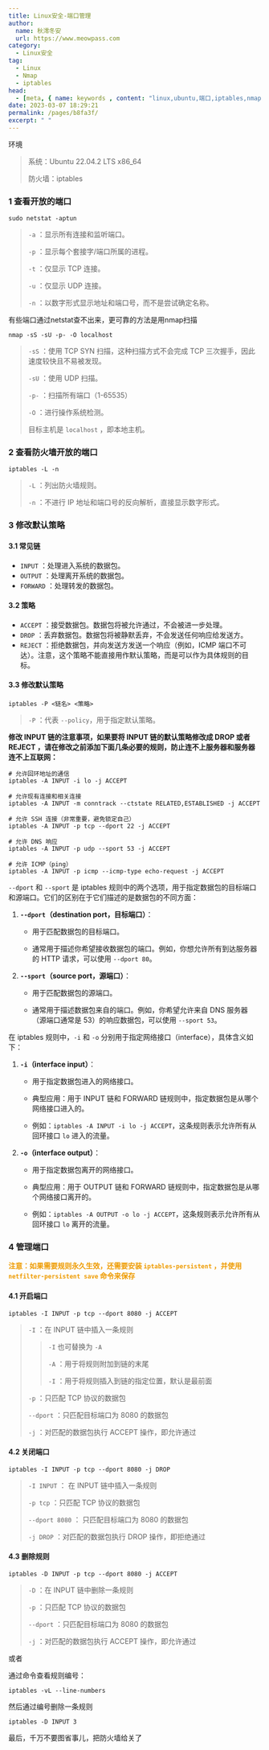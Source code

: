 ```yaml
---
title: Linux安全-端口管理
author:
  name: 秋澪冬安
  url: https://www.meowpass.com
category: 
  - Linux安全
tag: 
  - Linux
  - Nmap
  - iptables
head:
  - [meta, { name: keywords , content: "linux,ubuntu,端口,iptables,nmap,netstat" }]
date: 2023-03-07 18:29:21
permalink: /pages/b8fa3f/
excerpt: " "
---
```




环境

> 系统：Ubuntu 22.04.2 LTS x86_64
>
> 防火墙：iptables

### 1 查看开放的端口

```shell
sudo netstat -aptun
```

> `-a` ：显示所有连接和监听端口。
>
> `-p` ：显示每个套接字/端口所属的进程。
>
> `-t` ：仅显示 TCP 连接。
>
> `-u` ：仅显示 UDP 连接。
>
> `-n` ：以数字形式显示地址和端口号，而不是尝试确定名称。

有些端口通过netstat查不出来，更可靠的方法是用nmap扫描

```shell
nmap -sS -sU -p- -O localhost
```

> `-sS` ：使用 TCP SYN 扫描，这种扫描方式不会完成 TCP 三次握手，因此速度较快且不易被发现。
>
> `-sU` ：使用 UDP 扫描。
>
> `-p-` ：扫描所有端口（1-65535）
>
> `-O` ：进行操作系统检测。
>
> 目标主机是 `localhost` ，即本地主机。

### 2 查看防火墙开放的端口

```shell
iptables -L -n
```

> `-L` ：列出防火墙规则。
>
> `-n` ：不进行 IP 地址和端口号的反向解析，直接显示数字形式。

### 3 修改默认策略

#### 3.1 常见链

- `INPUT` ：处理进入系统的数据包。
- `OUTPUT` ：处理离开系统的数据包。
- `FORWARD` ：处理转发的数据包。

#### 3.2 策略

- `ACCEPT` ：接受数据包。数据包将被允许通过，不会被进一步处理。
- `DROP` ：丢弃数据包。数据包将被静默丢弃，不会发送任何响应给发送方。
- `REJECT` ：拒绝数据包，并向发送方发送一个响应（例如，ICMP 端口不可达）。注意，这个策略不能直接用作默认策略，而是可以作为具体规则的目标。

#### 3.3 修改默认策略

```shell
iptables -P <链名> <策略>
```

> `-P` ：代表 `--policy`，用于指定默认策略。

**修改 INPUT 链的注意事项，如果要将 INPUT 链的默认策略修改成 DROP 或者 REJECT ，请在修改之前添加下面几条必要的规则，防止连不上服务器和服务器连不上互联网：**

```shell
# 允许回环地址的通信
iptables -A INPUT -i lo -j ACCEPT

# 允许现有连接和相关连接
iptables -A INPUT -m conntrack --ctstate RELATED,ESTABLISHED -j ACCEPT

# 允许 SSH 连接（非常重要，避免锁定自己）
iptables -A INPUT -p tcp --dport 22 -j ACCEPT

# 允许 DNS 响应
iptables -A INPUT -p udp --sport 53 -j ACCEPT

# 允许 ICMP（ping）
iptables -A INPUT -p icmp --icmp-type echo-request -j ACCEPT
```

`--dport` 和 `--sport` 是 iptables 规则中的两个选项，用于指定数据包的目标端口和源端口。它们的区别在于它们描述的是数据包的不同方面：

1. **`--dport`（destination port，目标端口）**：

   - 用于匹配数据包的目标端口。

   - 通常用于描述你希望接收数据包的端口。例如，你想允许所有到达服务器的 HTTP 请求，可以使用 `--dport 80`。

2. **`--sport`（source port，源端口）**：

   - 用于匹配数据包的源端口。

   - 通常用于描述数据包来自的端口。例如，你希望允许来自 DNS 服务器（源端口通常是 53）的响应数据包，可以使用 `--sport 53`。

在 iptables 规则中，`-i` 和 `-o` 分别用于指定网络接口（interface），具体含义如下：

1. **`-i`（interface input）**：

   - 用于指定数据包进入的网络接口。

   - 典型应用：用于 INPUT 链和 FORWARD 链规则中，指定数据包是从哪个网络接口进入的。

   - 例如：`iptables -A INPUT -i lo -j ACCEPT`，这条规则表示允许所有从回环接口 `lo` 进入的流量。

2. **`-o`（interface output）**：

   - 用于指定数据包离开的网络接口。

   - 典型应用：用于 OUTPUT 链和 FORWARD 链规则中，指定数据包是从哪个网络接口离开的。

   - 例如：`iptables -A OUTPUT -o lo -j ACCEPT`，这条规则表示允许所有从回环接口 `lo` 离开的流量。

### 4 管理端口

<strong style="color:#ee9b00">注意：如果需要规则永久生效，还需要安装 `iptables-persistent` ，并使用 `netfilter-persistent save` 命令来保存</strong>

#### 4.1 开启端口

```shell
iptables -I INPUT -p tcp --dport 8080 -j ACCEPT
```

> `-I` ：在 INPUT 链中插入一条规则
>
> > `-I` 也可替换为 `-A`
> >
> > `-A` ：用于将规则附加到链的末尾
> >
> > `-I` ：用于将规则插入到链的指定位置，默认是最前面
>
> `-p` ：只匹配 TCP 协议的数据包
>
> `--dport` ：只匹配目标端口为 8080 的数据包
>
> `-j` ：对匹配的数据包执行 ACCEPT 操作，即允许通过

#### 4.2 关闭端口

```shell
iptables -I INPUT -p tcp --dport 8080 -j DROP
```

> `-I INPUT` ： 在 INPUT 链中插入一条规则
>
> `-p tcp` ：只匹配 TCP 协议的数据包
>
> `--dport 8080` ： 只匹配目标端口为 8080 的数据包
>
> `-j DROP` ：对匹配的数据包执行 DROP 操作，即拒绝通过

#### 4.3 删除规则

```shell
iptables -D INPUT -p tcp --dport 8080 -j ACCEPT
```

> `-D` ：在 INPUT 链中删除一条规则
>
> `-p` ：只匹配 TCP 协议的数据包
>
> `--dport` ：只匹配目标端口为 8080 的数据包
>
> `-j` ：对匹配的数据包执行 ACCEPT 操作，即允许通过

或者

通过命令查看规则编号：

```shell
iptables -vL --line-numbers
```

然后通过编号删除一条规则


```shell
iptables -D INPUT 3
```

最后，千万不要图省事儿，把防火墙给关了

